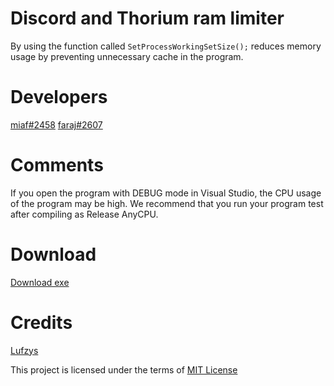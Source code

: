 # Discord and Thorium ram limiter 
By using the function called ```SetProcessWorkingSetSize();``` reduces memory usage by preventing unnecessary cache in the program.

# Developers
[miaf#2458](https://discord.com/users/308986559292768258)
[faraj#2607](https://discord.com/users/635406751495356436)

# Comments
If you open the program with DEBUG mode in Visual Studio, the CPU usage of the program may be high. We recommend that you run your program test after compiling as Release AnyCPU.

# Download
[Download exe](https://github.com/faraaj/discord-ram-limiter/releases/download/1/DiscordRamLimiter.exe)

# Credits
[Lufzys](https://github.com/Lufzys)

This project is licensed under the terms of [MIT License](https://github.com/faraaj/discord-ram-limiter/blob/main/LICENSE)
